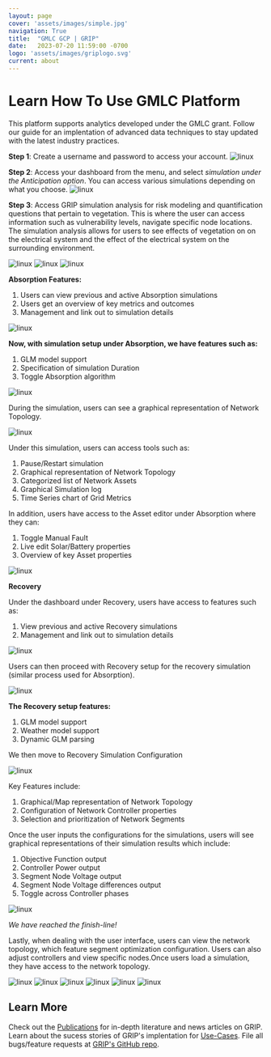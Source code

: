 ```yaml
---
layout: page
cover: 'assets/images/simple.jpg'
navigation: True
title:  "GMLC GCP | GRIP"
date:   2023-07-20 11:59:00 -0700
logo: 'assets/images/griplogo.svg'
current: about
---
```


# Learn How To Use GMLC Platform
 
This platform supports analytics developed under the GMLC grant. Follow our guide for an implentation of advanced data techniques to stay updated with the latest industry practices.

**Step 1**: Create a username and password to access your account.
<img src="/assets/images/demo1.png" alt="linux" style="max-width: 600px;">

**Step 2**: Access your dashboard from the menu, and select *simulation under the Anticipation option*. You can access various simulations depending on what you choose.
<img src="/assets/images/demo2.png" alt="linux" style="max-width: 600px;">

**Step 3**: Access GRIP simulation analysis for risk modeling and quantification questions that pertain to vegetation. This is where the user can access information such as vulnerability levels, navigate specific node locations. The simulation analysis allows for users to see effects of vegetation on on the electrical system and the effect of the electrical system on the surrounding environment.

<img src="/assets/images/simulations.png" alt="linux" style="max-width: 600px;">


<img src="/assets/images/node 2.png" alt="linux" style="max-width: 600px;">


<img src="/assets/images/simulation2.png" alt="linux" style="max-width: 600px;">

**Absorption Features:**
1. Users can view previous and active Absorption simulations
2. Users get an overview of key metrics and outcomes
3. Management and link out to simulation details

<img src="/assets/images/absorption.png" alt="linux" style="max-width: 700px;">

**Now, with simulation setup under Absorption, we have features such as:**
1. GLM model support
2. Specification of simulation Duration
3. Toggle Absorption algorithm

<img src="/assets/images/mysim.png" alt="linux" style="max-width: 600px;">

During the simulation, users can see a graphical representation of Network Topology.

<img src="/assets/images/nofaults.png" alt="linux" style="max-width: 600px;">

Under this simulation, users can access tools such as:

1. Pause/Restart simulation
2. Graphical representation of Network Topology
3. Categorized list of Network Assets
4. Graphical Simulation log
5. Time Series chart of Grid Metrics

In addition, users have access to the Asset editor under Absorption where they can:

1. Toggle Manual Fault
2. Live edit Solar/Battery properties
3. Overview of key Asset properties

<img src="/assets/images/firea.png" alt="linux" style="max-width: 700px;">

**Recovery**

Under the dashboard under Recovery, users have access to features such as:

1. View previous and active Recovery simulations
2. Management and link out to simulation details

<img src="/assets/images/1.png" alt="linux" style="max-width: 650px;">

Users can then proceed with Recovery setup for the recovery simulation (similar process used for Absorption).

<img src="/assets/images/2.png" alt="linux" style="max-width: 650px;">

**The Recovery setup features:**

1. GLM model support
2. Weather model support
3. Dynamic GLM parsing

We then move to Recovery Simulation Configuration

<img src="/assets/images/3.png" alt="linux" style="max-width: 650px;">

Key Features include:
1. Graphical/Map representation of Network Topology
2. Configuration of Network Controller properties
3. Selection and prioritization of Network Segments

Once the user inputs the configurations for the simulations, users will see graphical representations of their simulation results which include:

1. Objective Function output
2. Controller Power output
3. Segment Node Voltage output
4. Segment Node Voltage differences output
5. Toggle across Controller phases

<img src="/assets/images/4.png" alt="linux" style="max-width: 650px;">

*We have reached the finish-line!*

Lastly, when dealing with the user interface, users can view the network topology, which feature segment optimization configuration. Users can also adjust controllers and view specific nodes.Once users load a simulation, they have access to the network topology.

<img src="/assets/images/5.png" alt="linux" style="max-width: 650px;">

<img src="/assets/images/6.png" alt="linux" style="max-width: 650px;">

<img src="/assets/images/7.png" alt="linux" style="max-width: 650px;">

<img src="/assets/images/8.png" alt="linux" style="max-width: 650px;">

<img src="/assets/images/9.png" alt="linux" style="max-width: 650px;">

<img src="/assets/images/10.png" alt="linux" style="max-width: 650px;">

## Learn More
Check out the [Publications](https://arras-energy.github.io/static-website/literature/) for in-depth literature and news articles on GRIP. Learn about the sucess stories of GRIP's implentation for [Use-Cases](https://arras-energy.github.io/static-website/use-cases/). File all bugs/feature requests at [GRIP's GitHub repo](https://github.com/arras-energy).

[Tutorials]:  https://arras-energy.github.io/static-website/tutorials/
[Reports]:   https://arras-energy.github.io/static-website/literature/ 
[Use-Cases]:  https://arras-energy.github.io/static-website/use-cases/ 
[GRIP's GitHub repo]: https://github.com/arras-energy